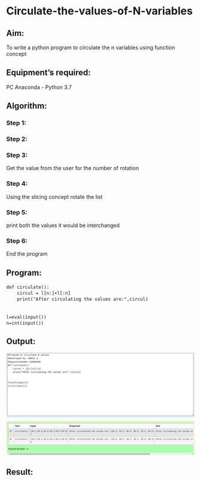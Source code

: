 # Circulate-the-values-of-N-variables
## Aim:
To write a python program to circulate the n variables using function concept
## Equipment’s required:
PC
Anaconda - Python 3.7
## Algorithm: 
### Step 1: 
### Step 2: 
### Step 3: 
Get the value from the user for the number of rotation
### Step 4: 
Using the slicing concept rotate the list

### Step 5: 
print both the values it would be interchanged
### Step 6: 
End the program
## Program:
```
def circulate():
    circul = l[n:]+l[:n]
    print("After circulating the values are:",circul)

    
l=eval(input())    
n=int(input())
```

## Output:
![OUTPUT](./images/circulate.png)

## Result:
